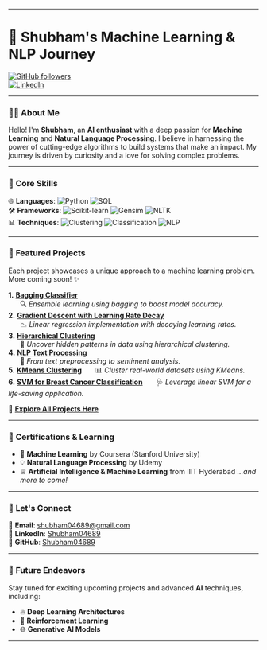 
---

# 🌟 **Shubham's Machine Learning & NLP Journey**  
[![GitHub followers](https://img.shields.io/github/followers/Shubham04689?label=Follow&style=social)](https://github.com/Shubham04689)  
[![LinkedIn](https://img.shields.io/badge/-Shubham04689-blue?style=flat-square&logo=Linkedin&logoColor=white&link=https://www.linkedin.com/in/shubham04689/)](https://www.linkedin.com/in/shubham04689/)

---

### 👨‍💻 **About Me**  
Hello! I'm **Shubham**, an **AI enthusiast** with a deep passion for **Machine Learning** and **Natural Language Processing**. I believe in harnessing the power of cutting-edge algorithms to build systems that make an impact. My journey is driven by curiosity and a love for solving complex problems.

---

### 🧠 **Core Skills**  
🌐 **Languages**: ![Python](https://img.shields.io/badge/-Python-3776AB?logo=python&logoColor=white&style=flat-square) ![SQL](https://img.shields.io/badge/-SQL-4479A1?logo=postgresql&logoColor=white&style=flat-square)  
🛠️ **Frameworks**: ![Scikit-learn](https://img.shields.io/badge/-Scikit--learn-F7931E?logo=scikit-learn&logoColor=white&style=flat-square) ![Gensim](https://img.shields.io/badge/-Gensim-619B2A?style=flat-square) ![NLTK](https://img.shields.io/badge/-NLTK-026e00?style=flat-square)  
📊 **Techniques**: ![Clustering](https://img.shields.io/badge/-Clustering-333333?style=flat-square) ![Classification](https://img.shields.io/badge/-Classification-007EC6?style=flat-square) ![NLP](https://img.shields.io/badge/-NLP-purple?style=flat-square)

---

### 🚀 **Featured Projects**  
Each project showcases a unique approach to a machine learning problem. More coming soon! ✨  

**1.** [**Bagging Classifier**](https://github.com/Shubham04689/colab_notebooks/blob/main/Bagging_Classifier.ipynb)  
&nbsp;&nbsp;&nbsp;&nbsp;&nbsp;&nbsp;🔍 _Ensemble learning using bagging to boost model accuracy._  
**2.** [**Gradient Descent with Learning Rate Decay**](https://github.com/Shubham04689/colab_notebooks/blob/main/Batch_GD_LR_decay.ipynb)  
&nbsp;&nbsp;&nbsp;&nbsp;&nbsp;&nbsp;📉 _Linear regression implementation with decaying learning rates._  
**3.** [**Hierarchical Clustering**](https://github.com/Shubham04689/colab_notebooks/blob/main/Hierarchical_Clustering.ipynb)  
&nbsp;&nbsp;&nbsp;&nbsp;&nbsp;&nbsp;🔗 _Uncover hidden patterns in data using hierarchical clustering._  
**4.** [**NLP Text Processing**](https://github.com/Shubham04689/colab_notebooks/blob/main/NLP.ipynb)  
&nbsp;&nbsp;&nbsp;&nbsp;&nbsp;&nbsp;💬 _From text preprocessing to sentiment analysis._  
**5.** [**KMeans Clustering**](https://github.com/Shubham04689/colab_notebooks/blob/main/Kmeans_Clustering.ipynb)
&nbsp;&nbsp;&nbsp;&nbsp;&nbsp;&nbsp;📊 _Cluster real-world datasets using KMeans._  
**6.** [**SVM for Breast Cancer Classification**](https://github.com/Shubham04689/colab_notebooks/blob/main/SVM_Linear_Classifer_Breast_Cancer.ipynb)
&nbsp;&nbsp;&nbsp;&nbsp;&nbsp;&nbsp;🩺 _Leverage linear SVM for a life-saving application._  

🔗 **[Explore All Projects Here](https://github.com/Shubham04689?tab=repositories)**  

---

### 📜 **Certifications & Learning**  
- 📖   **Machine Learning** by Coursera (Stanford University)  
- 💡   **Natural Language Processing** by Udemy
- ♕    **Artificial Intelligence & Machine Learning** from IIIT Hyderabad
*...and more to come!*  

---

### 🌟 **Let's Connect**  
📧 **Email**: [shubham04689@gmail.com](mailto:your-email@example.com)  
💼 **LinkedIn**: [Shubham04689](https://www.linkedin.com/in/shubham04689/)  
🔗 **GitHub**: [Shubham04689](https://github.com/Shubham04689)  

---

### 🎯 **Future Endeavors**  
Stay tuned for exciting upcoming projects and advanced **AI** techniques, including:  
- 🔥 **Deep Learning Architectures**  
- 🧠 **Reinforcement Learning**  
- 🌐 **Generative AI Models**  

---
